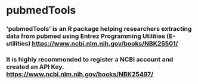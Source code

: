 # pubmedTools

### 'pubmedTools' is an R package helping researchers extracting data from pubmed using Entrez Programming Utilities (E-utilities) https://www.ncbi.nlm.nih.gov/books/NBK25501/ 

### It is highly recommonded to register a NCBI account and created an API Key. https://www.ncbi.nlm.nih.gov/books/NBK25497/
